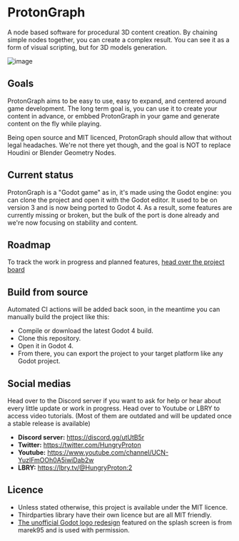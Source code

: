 # ProtonGraph

A node based software for procedural 3D content creation.
By chaining simple nodes together, you can create a complex result.
You can see it as a form of visual scripting, but for 3D models generation.

![image](https://user-images.githubusercontent.com/52043844/219823785-8cb3fdfc-99cf-4b32-97a6-50a7f7a0adb5.png)

## Goals

ProtonGraph aims to be easy to use, easy to expand, and centered around game development.
The long term goal is, you can use it to create your content in advance, or embbed ProtonGraph in your
game and generate content on the fly while playing.

Being open source and MIT licenced, ProtonGraph should allow that without legal headaches. We're not
there yet though, and the goal is NOT to replace Houdini or Blender Geometry Nodes.


## Current status

ProtonGraph is a "Godot game" as in, it's made using the Godot engine: you can clone the project and open it with
the Godot editor. It used to be on version 3 and is now being ported to Godot 4. As a result, some features
are currently missing or broken, but the bulk of the port is done already and we're now focusing on stability
and content.

## Roadmap

To track the work in progress and planned features, [head over the project board](https://github.com/orgs/protongraph/projects)

## Build from source
Automated CI actions will be added back soon, in the meantime you can manually build the project like this:

+ Compile or download the latest Godot 4 build.
+ Clone this repository.
+ Open it in Godot 4.
+ From there, you can export the project to your target platform like any Godot project.


## Social medias

Head over to the Discord server if you want to ask for help or hear about every little update or work in progress.
Head over to Youtube or LBRY to access video tutorials. (Most of them are outdated and will be updated once a stable
release is available)

+ **Discord server:** https://discord.gg/utUtB5r
+ **Twitter:** https://twitter.com/HungryProton
+ **Youtube:** https://www.youtube.com/channel/UCN-YuzlFmOOh0A5iwiDab2w
+ **LBRY:** https://lbry.tv/@HungryProton:2


## Licence
+ Unless stated otherwise, this project is available under the MIT licence.
+ Thirdparties library have their own licence but are all MIT friendly.
+ [The unofficial Godot logo redesign](https://marek95.github.io/godot.html)
featured on the splash screen is from marek95 and is used with permission.
